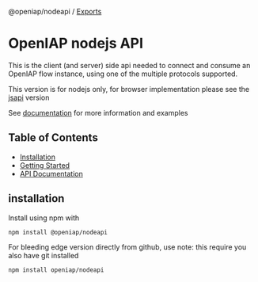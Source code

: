 @openiap/nodeapi / [Exports](modules.md)

# OpenIAP nodejs API

This is the client (and server) side api needed to connect and consume an OpenIAP flow instance, using one of the multiple protocols supported.

This version is for nodejs only, for browser implementation please see the [jsapi](https://github.com/openiap/jsapi) version

See [documentation](https://docs.openiap.io/docs/nodeapi/classes/openiap.html#constructors-1) for more information and examples

## Table of Contents

- [Installation](#installation)
- [Getting Started](#getting-started)
- [API Documentation](#api-documentation)

## installation
Install using npm with
```bash
npm install @openiap/nodeapi
```
For bleeding edge version directly from github, use
note: this require you also have git installed
```bash
npm install openiap/nodeapi
```
